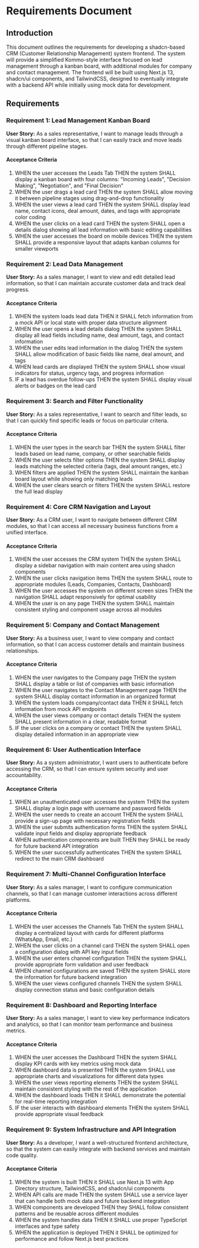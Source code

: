 # Requirements Document

## Introduction

This document outlines the requirements for developing a shadcn-based CRM (Customer Relationship Management) system frontend. The system will provide a simplified Kommo-style interface focused on lead management through a kanban board, with additional modules for company and contact management. The frontend will be built using Next.js 13, shadcn/ui components, and TailwindCSS, designed to eventually integrate with a backend API while initially using mock data for development.

## Requirements

### Requirement 1: Lead Management Kanban Board

**User Story:** As a sales representative, I want to manage leads through a visual kanban board interface, so that I can easily track and move leads through different pipeline stages.

#### Acceptance Criteria

1. WHEN the user accesses the Leads Tab THEN the system SHALL display a kanban board with four columns: "Incoming Leads", "Decision Making", "Negotiation", and "Final Decision"
2. WHEN the user drags a lead card THEN the system SHALL allow moving it between pipeline stages using drag-and-drop functionality
3. WHEN the user views a lead card THEN the system SHALL display lead name, contact icons, deal amount, dates, and tags with appropriate color coding
4. WHEN the user clicks on a lead card THEN the system SHALL open a details dialog showing all lead information with basic editing capabilities
5. WHEN the user accesses the board on mobile devices THEN the system SHALL provide a responsive layout that adapts kanban columns for smaller viewports

### Requirement 2: Lead Data Management

**User Story:** As a sales manager, I want to view and edit detailed lead information, so that I can maintain accurate customer data and track deal progress.

#### Acceptance Criteria

1. WHEN the system loads lead data THEN it SHALL fetch information from a mock API or local state with proper data structure alignment
2. WHEN the user opens a lead details dialog THEN the system SHALL display all lead fields including name, deal amount, tags, and contact information
3. WHEN the user edits lead information in the dialog THEN the system SHALL allow modification of basic fields like name, deal amount, and tags
4. WHEN lead cards are displayed THEN the system SHALL show visual indicators for status, urgency tags, and progress information
5. IF a lead has overdue follow-ups THEN the system SHALL display visual alerts or badges on the lead card

### Requirement 3: Search and Filter Functionality

**User Story:** As a sales representative, I want to search and filter leads, so that I can quickly find specific leads or focus on particular criteria.

#### Acceptance Criteria

1. WHEN the user types in the search bar THEN the system SHALL filter leads based on lead name, company, or other searchable fields
2. WHEN the user selects filter options THEN the system SHALL display leads matching the selected criteria (tags, deal amount ranges, etc.)
3. WHEN filters are applied THEN the system SHALL maintain the kanban board layout while showing only matching leads
4. WHEN the user clears search or filters THEN the system SHALL restore the full lead display

### Requirement 4: Core CRM Navigation and Layout

**User Story:** As a CRM user, I want to navigate between different CRM modules, so that I can access all necessary business functions from a unified interface.

#### Acceptance Criteria

1. WHEN the user accesses the CRM system THEN the system SHALL display a sidebar navigation with main content area using shadcn components
2. WHEN the user clicks navigation items THEN the system SHALL route to appropriate modules (Leads, Companies, Contacts, Dashboard)
3. WHEN the user accesses the system on different screen sizes THEN the navigation SHALL adapt responsively for optimal usability
4. WHEN the user is on any page THEN the system SHALL maintain consistent styling and component usage across all modules

### Requirement 5: Company and Contact Management

**User Story:** As a business user, I want to view company and contact information, so that I can access customer details and maintain business relationships.

#### Acceptance Criteria

1. WHEN the user navigates to the Company page THEN the system SHALL display a table or list of companies with basic information
2. WHEN the user navigates to the Contact Management page THEN the system SHALL display contact information in an organized format
3. WHEN the system loads company/contact data THEN it SHALL fetch information from mock API endpoints
4. WHEN the user views company or contact details THEN the system SHALL present information in a clear, readable format
5. IF the user clicks on a company or contact THEN the system SHALL display detailed information in an appropriate view

### Requirement 6: User Authentication Interface

**User Story:** As a system administrator, I want users to authenticate before accessing the CRM, so that I can ensure system security and user accountability.

#### Acceptance Criteria

1. WHEN an unauthenticated user accesses the system THEN the system SHALL display a login page with username and password fields
2. WHEN the user needs to create an account THEN the system SHALL provide a sign-up page with necessary registration fields
3. WHEN the user submits authentication forms THEN the system SHALL validate input fields and display appropriate feedback
4. WHEN authentication components are built THEN they SHALL be ready for future backend API integration
5. WHEN the user successfully authenticates THEN the system SHALL redirect to the main CRM dashboard

### Requirement 7: Multi-Channel Configuration Interface

**User Story:** As a sales manager, I want to configure communication channels, so that I can manage customer interactions across different platforms.

#### Acceptance Criteria

1. WHEN the user accesses the Channels Tab THEN the system SHALL display a centralized layout with cards for different platforms (WhatsApp, Email, etc.)
2. WHEN the user clicks on a channel card THEN the system SHALL open a configuration dialog with API key input fields
3. WHEN the user enters channel configuration THEN the system SHALL provide appropriate form validation and user feedback
4. WHEN channel configurations are saved THEN the system SHALL store the information for future backend integration
5. WHEN the user views configured channels THEN the system SHALL display connection status and basic configuration details

### Requirement 8: Dashboard and Reporting Interface

**User Story:** As a sales manager, I want to view key performance indicators and analytics, so that I can monitor team performance and business metrics.

#### Acceptance Criteria

1. WHEN the user accesses the Dashboard THEN the system SHALL display KPI cards with key metrics using mock data
2. WHEN dashboard data is presented THEN the system SHALL use appropriate charts and visualizations for different data types
3. WHEN the user views reporting elements THEN the system SHALL maintain consistent styling with the rest of the application
4. WHEN the dashboard loads THEN it SHALL demonstrate the potential for real-time reporting integration
5. IF the user interacts with dashboard elements THEN the system SHALL provide appropriate visual feedback

### Requirement 9: System Infrastructure and API Integration

**User Story:** As a developer, I want a well-structured frontend architecture, so that the system can easily integrate with backend services and maintain code quality.

#### Acceptance Criteria

1. WHEN the system is built THEN it SHALL use Next.js 13 with App Directory structure, TailwindCSS, and shadcn/ui components
2. WHEN API calls are made THEN the system SHALL use a service layer that can handle both mock data and future backend integration
3. WHEN components are developed THEN they SHALL follow consistent patterns and be reusable across different modules
4. WHEN the system handles data THEN it SHALL use proper TypeScript interfaces and type safety
5. WHEN the application is deployed THEN it SHALL be optimized for performance and follow Next.js best practices